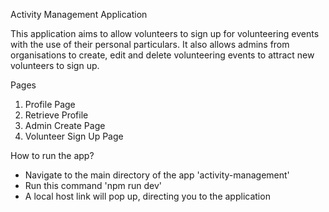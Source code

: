 Activity Management Application 

This application aims to allow volunteers to sign up for volunteering events with the use of their personal particulars. It also allows admins from organisations to create, edit and delete
volunteering events to attract new volunteers to sign up.

Pages 
1) Profile Page
3) Retrieve Profile
4) Admin Create Page
5) Volunteer Sign Up Page

How to run the app? 
- Navigate to the main directory of the app 'activity-management'
- Run this command 'npm run dev'
- A local host link will pop up, directing you to the application
